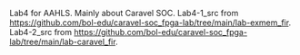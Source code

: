 Lab4 for AAHLS. Mainly about Caravel SOC.
Lab4-1_src from https://github.com/bol-edu/caravel-soc_fpga-lab/tree/main/lab-exmem_fir.
Lab4-2_src from https://github.com/bol-edu/caravel-soc_fpga-lab/tree/main/lab-caravel_fir.
